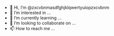 - 👋 Hi, I’m @zxcvbnmasdfghjklqwertyuiopzxcvbnm
- 👀 I’m interested in ...
- 🌱 I’m currently learning ...
- 💞️ I’m looking to collaborate on ...
- 📫 How to reach me ...

<!---
zxcvbnmasdfghjklqwertyuiopzxcvbnm/zxcvbnmasdfghjklqwertyuiopzxcvbnm is a ✨ special ✨ repository because its `README.md` (this file) appears on your GitHub profile.
You can click the Preview link to take a look at your changes.
--->
